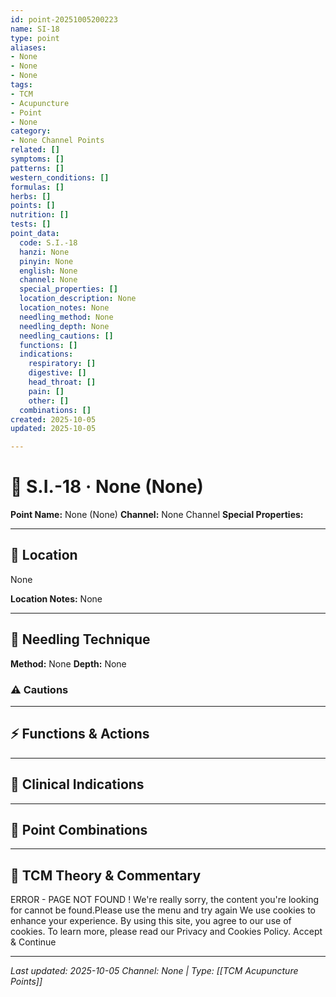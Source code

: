 ```yaml
---
id: point-20251005200223
name: SI-18
type: point
aliases:
- None
- None
- None
tags:
- TCM
- Acupuncture
- Point
- None
category:
- None Channel Points
related: []
symptoms: []
patterns: []
western_conditions: []
formulas: []
herbs: []
points: []
nutrition: []
tests: []
point_data:
  code: S.I.-18
  hanzi: None
  pinyin: None
  english: None
  channel: None
  special_properties: []
  location_description: None
  location_notes: None
  needling_method: None
  needling_depth: None
  needling_cautions: []
  functions: []
  indications:
    respiratory: []
    digestive: []
    head_throat: []
    pain: []
    other: []
  combinations: []
created: 2025-10-05
updated: 2025-10-05

---
```


# 📍 S.I.-18 · None (None)

**Point Name:** None (None)
**Channel:** None Channel
**Special Properties:** 

---

## 📍 Location

None

**Location Notes:**
None

---

## 🔧 Needling Technique

**Method:** None
**Depth:** None

### ⚠️ Cautions

---

## ⚡ Functions & Actions

---

## 🎯 Clinical Indications

---

## 🔗 Point Combinations

---

## 🧬 TCM Theory & Commentary

ERROR - PAGE NOT FOUND ! We're really sorry, the content you're looking for cannot be found.Please use the menu and try again We use cookies to enhance your experience. By using this site, you agree to our use of cookies. To learn more, please read our Privacy and Cookies Policy. Accept & Continue

---

*Last updated: 2025-10-05*
*Channel: None | Type: [[TCM Acupuncture Points]]*
